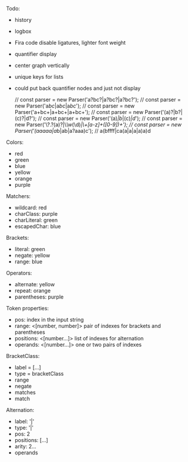 Todo:

- history
- logbox
- Fira code disable ligatures, lighter font weight
- quantifier display
- center graph vertically
- unique keys for lists
- could put back quantifier nodes and just not display

  // const parser = new Parser('a?bc?|a?bc?|a?bc?');
  // const parser = new Parser('a*bc*|a*bc*|a*bc*');
  // const parser = new Parser('a+bc+|a+bc+|a+bc+');
  // const parser = new Parser('(a)?|b?|(c)?|d?');
  // const parser = new Parser('(a)_|b_|(c)_|d_');
  // const parser = new Parser('\\?.?(a)?|\\_\\w_(\\d)*|\\+[a-z]+([0-9])+');
  // const parser = new Parser('(aaaaa|a*b|ab|a?aaa)c');
  // a(bffff|ca(a|a|a|a)a)d

Colors:

- red
- green
- blue
- yellow
- orange
- purple

Matchers:

- wildcard: red
- charClass: purple
- charLiteral: green
- escapedChar: blue

Brackets:

- literal: green
- negate: yellow
- range: blue

Operators:

- alternate: yellow
- repeat: orange
- parentheses: purple

Token properties:

- pos: <number> index in the input string
- range: <[number, number]> pair of indexes for brackets and parentheses
- positions: <[number...]> list of indexes for alternation
- operands: <[number...]> one or two pairs of indexes

BracketClass:

- label = [...]
- type = bracketClass
- range
- negate
- matches
- match

Alternation:

- label: '|'
- type: '|'
- pos: 2
- positions: [...]
- arity: 2...
- operands
